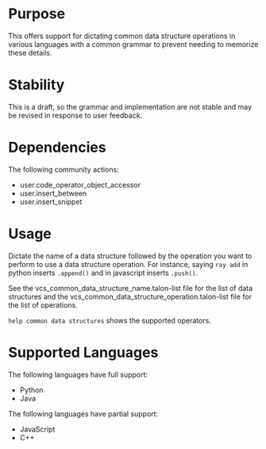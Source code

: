 # Purpose

This offers support for dictating common data structure operations in various languages with a common grammar to prevent needing to memorize these details.

# Stability
This is a draft, so the grammar and implementation are not stable and may be revised in response to user feedback.

# Dependencies
The following community actions:
- user.code_operator_object_accessor
- user.insert_between
- user.insert_snippet

# Usage
Dictate the name of a data structure followed by the operation you want to perform to use a data structure operation. For instance, saying `ray add` in python inserts `.append()` and in javascript inserts `.push()`.

See the vcs_common_data_structure_name.talon-list file for the list of data structures and the vcs_common_data_structure_operation.talon-list file for the list of operations.

`help common data structures` shows the supported operators. 

# Supported Languages
The following languages have full support:
- Python
- Java

The following languages have partial support:
- JavaScript
- C++